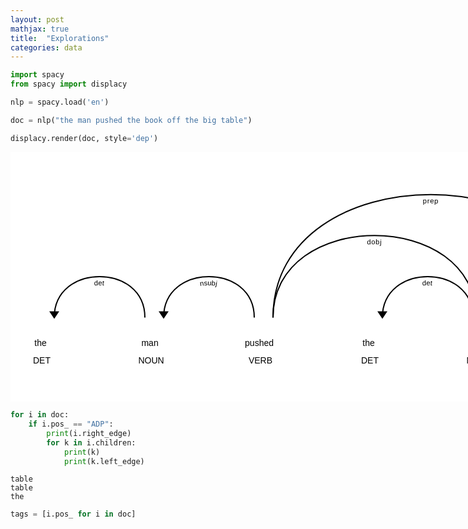 ```yaml
---
layout: post
mathjax: true
title:  "Explorations"
categories: data
---
```


```python
import spacy
from spacy import displacy
```


```python
nlp = spacy.load('en')
```


```python
doc = nlp("the man pushed the book off the big table")
```


```python
displacy.render(doc, style='dep')
```


<svg xmlns="http://www.w3.org/2000/svg" xmlns:xlink="http://www.w3.org/1999/xlink" xml:lang="en" id="2ccb247c06924766bc02476fbc3e6f57-0" class="displacy" width="1625" height="399.5" direction="ltr" style="max-width: none; height: 399.5px; color: #000000; background: #ffffff; font-family: Arial; direction: ltr">
<text class="displacy-token" fill="currentColor" text-anchor="middle" y="309.5">
    <tspan class="displacy-word" fill="currentColor" x="50">the</tspan>
    <tspan class="displacy-tag" dy="2em" fill="currentColor" x="50">DET</tspan>
</text>

<text class="displacy-token" fill="currentColor" text-anchor="middle" y="309.5">
    <tspan class="displacy-word" fill="currentColor" x="225">man</tspan>
    <tspan class="displacy-tag" dy="2em" fill="currentColor" x="225">NOUN</tspan>
</text>

<text class="displacy-token" fill="currentColor" text-anchor="middle" y="309.5">
    <tspan class="displacy-word" fill="currentColor" x="400">pushed</tspan>
    <tspan class="displacy-tag" dy="2em" fill="currentColor" x="400">VERB</tspan>
</text>

<text class="displacy-token" fill="currentColor" text-anchor="middle" y="309.5">
    <tspan class="displacy-word" fill="currentColor" x="575">the</tspan>
    <tspan class="displacy-tag" dy="2em" fill="currentColor" x="575">DET</tspan>
</text>

<text class="displacy-token" fill="currentColor" text-anchor="middle" y="309.5">
    <tspan class="displacy-word" fill="currentColor" x="750">book</tspan>
    <tspan class="displacy-tag" dy="2em" fill="currentColor" x="750">NOUN</tspan>
</text>

<text class="displacy-token" fill="currentColor" text-anchor="middle" y="309.5">
    <tspan class="displacy-word" fill="currentColor" x="925">off</tspan>
    <tspan class="displacy-tag" dy="2em" fill="currentColor" x="925">ADP</tspan>
</text>

<text class="displacy-token" fill="currentColor" text-anchor="middle" y="309.5">
    <tspan class="displacy-word" fill="currentColor" x="1100">the</tspan>
    <tspan class="displacy-tag" dy="2em" fill="currentColor" x="1100">DET</tspan>
</text>

<text class="displacy-token" fill="currentColor" text-anchor="middle" y="309.5">
    <tspan class="displacy-word" fill="currentColor" x="1275">big</tspan>
    <tspan class="displacy-tag" dy="2em" fill="currentColor" x="1275">ADJ</tspan>
</text>

<text class="displacy-token" fill="currentColor" text-anchor="middle" y="309.5">
    <tspan class="displacy-word" fill="currentColor" x="1450">table</tspan>
    <tspan class="displacy-tag" dy="2em" fill="currentColor" x="1450">NOUN</tspan>
</text>

<g class="displacy-arrow">
    <path class="displacy-arc" id="arrow-2ccb247c06924766bc02476fbc3e6f57-0-0" stroke-width="2px" d="M70,264.5 C70,177.0 215.0,177.0 215.0,264.5" fill="none" stroke="currentColor"/>
    <text dy="1.25em" style="font-size: 0.8em; letter-spacing: 1px">
        <textPath xlink:href="#arrow-2ccb247c06924766bc02476fbc3e6f57-0-0" class="displacy-label" startOffset="50%" side="left" fill="currentColor" text-anchor="middle">det</textPath>
    </text>
    <path class="displacy-arrowhead" d="M70,266.5 L62,254.5 78,254.5" fill="currentColor"/>
</g>

<g class="displacy-arrow">
    <path class="displacy-arc" id="arrow-2ccb247c06924766bc02476fbc3e6f57-0-1" stroke-width="2px" d="M245,264.5 C245,177.0 390.0,177.0 390.0,264.5" fill="none" stroke="currentColor"/>
    <text dy="1.25em" style="font-size: 0.8em; letter-spacing: 1px">
        <textPath xlink:href="#arrow-2ccb247c06924766bc02476fbc3e6f57-0-1" class="displacy-label" startOffset="50%" side="left" fill="currentColor" text-anchor="middle">nsubj</textPath>
    </text>
    <path class="displacy-arrowhead" d="M245,266.5 L237,254.5 253,254.5" fill="currentColor"/>
</g>

<g class="displacy-arrow">
    <path class="displacy-arc" id="arrow-2ccb247c06924766bc02476fbc3e6f57-0-2" stroke-width="2px" d="M595,264.5 C595,177.0 740.0,177.0 740.0,264.5" fill="none" stroke="currentColor"/>
    <text dy="1.25em" style="font-size: 0.8em; letter-spacing: 1px">
        <textPath xlink:href="#arrow-2ccb247c06924766bc02476fbc3e6f57-0-2" class="displacy-label" startOffset="50%" side="left" fill="currentColor" text-anchor="middle">det</textPath>
    </text>
    <path class="displacy-arrowhead" d="M595,266.5 L587,254.5 603,254.5" fill="currentColor"/>
</g>

<g class="displacy-arrow">
    <path class="displacy-arc" id="arrow-2ccb247c06924766bc02476fbc3e6f57-0-3" stroke-width="2px" d="M420,264.5 C420,89.5 745.0,89.5 745.0,264.5" fill="none" stroke="currentColor"/>
    <text dy="1.25em" style="font-size: 0.8em; letter-spacing: 1px">
        <textPath xlink:href="#arrow-2ccb247c06924766bc02476fbc3e6f57-0-3" class="displacy-label" startOffset="50%" side="left" fill="currentColor" text-anchor="middle">dobj</textPath>
    </text>
    <path class="displacy-arrowhead" d="M745.0,266.5 L753.0,254.5 737.0,254.5" fill="currentColor"/>
</g>

<g class="displacy-arrow">
    <path class="displacy-arc" id="arrow-2ccb247c06924766bc02476fbc3e6f57-0-4" stroke-width="2px" d="M420,264.5 C420,2.0 925.0,2.0 925.0,264.5" fill="none" stroke="currentColor"/>
    <text dy="1.25em" style="font-size: 0.8em; letter-spacing: 1px">
        <textPath xlink:href="#arrow-2ccb247c06924766bc02476fbc3e6f57-0-4" class="displacy-label" startOffset="50%" side="left" fill="currentColor" text-anchor="middle">prep</textPath>
    </text>
    <path class="displacy-arrowhead" d="M925.0,266.5 L933.0,254.5 917.0,254.5" fill="currentColor"/>
</g>

<g class="displacy-arrow">
    <path class="displacy-arc" id="arrow-2ccb247c06924766bc02476fbc3e6f57-0-5" stroke-width="2px" d="M1120,264.5 C1120,89.5 1445.0,89.5 1445.0,264.5" fill="none" stroke="currentColor"/>
    <text dy="1.25em" style="font-size: 0.8em; letter-spacing: 1px">
        <textPath xlink:href="#arrow-2ccb247c06924766bc02476fbc3e6f57-0-5" class="displacy-label" startOffset="50%" side="left" fill="currentColor" text-anchor="middle">det</textPath>
    </text>
    <path class="displacy-arrowhead" d="M1120,266.5 L1112,254.5 1128,254.5" fill="currentColor"/>
</g>

<g class="displacy-arrow">
    <path class="displacy-arc" id="arrow-2ccb247c06924766bc02476fbc3e6f57-0-6" stroke-width="2px" d="M1295,264.5 C1295,177.0 1440.0,177.0 1440.0,264.5" fill="none" stroke="currentColor"/>
    <text dy="1.25em" style="font-size: 0.8em; letter-spacing: 1px">
        <textPath xlink:href="#arrow-2ccb247c06924766bc02476fbc3e6f57-0-6" class="displacy-label" startOffset="50%" side="left" fill="currentColor" text-anchor="middle">amod</textPath>
    </text>
    <path class="displacy-arrowhead" d="M1295,266.5 L1287,254.5 1303,254.5" fill="currentColor"/>
</g>

<g class="displacy-arrow">
    <path class="displacy-arc" id="arrow-2ccb247c06924766bc02476fbc3e6f57-0-7" stroke-width="2px" d="M945,264.5 C945,2.0 1450.0,2.0 1450.0,264.5" fill="none" stroke="currentColor"/>
    <text dy="1.25em" style="font-size: 0.8em; letter-spacing: 1px">
        <textPath xlink:href="#arrow-2ccb247c06924766bc02476fbc3e6f57-0-7" class="displacy-label" startOffset="50%" side="left" fill="currentColor" text-anchor="middle">pobj</textPath>
    </text>
    <path class="displacy-arrowhead" d="M1450.0,266.5 L1458.0,254.5 1442.0,254.5" fill="currentColor"/>
</g>
</svg>



```python
for i in doc:
    if i.pos_ == "ADP":
        print(i.right_edge)
        for k in i.children:
            print(k)
            print(k.left_edge)
```

    table
    table
    the



```python
tags = [i.pos_ for i in doc]
```


```python

```
